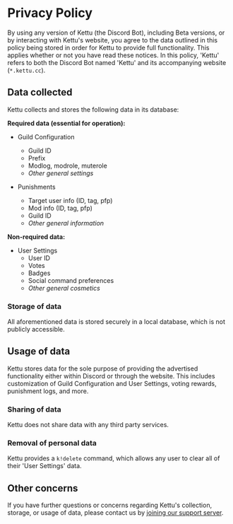 # Privacy Policy

By using any version of Kettu (the Discord Bot), including Beta versions, or by interacting with Kettu's website, you agree to the data outlined in this policy being stored in order for Kettu to provide full functionality. This applies whether or not you have read these notices. In this policy, 'Kettu' refers to both the Discord Bot named 'Kettu' and its accompanying website (`*.kettu.cc`).

## Data collected

Kettu collects and stores the following data in its database:

**Required data (essential for operation):**

- Guild Configuration
  - Guild ID
  - Prefix
  - Modlog, modrole, muterole
  - *Other general settings*

- Punishments
  - Target user info (ID, tag, pfp)
  - Mod info (ID, tag, pfp)
  - Guild ID
  - *Other general information*

**Non-required data:**

- User Settings
  - User ID
  - Votes
  - Badges
  - Social command preferences
  - *Other general cosmetics*

### Storage of data

All aforementioned data is stored securely in a local database, which is not publicly accessible.

## Usage of data

Kettu stores data for the sole purpose of providing the advertised functionality either within Discord or through the website. This includes customization of Guild Configuration and User Settings, voting rewards, punishment logs, and more.

### Sharing of data

Kettu does not share data with any third party services.

### Removal of personal data

Kettu provides a `k!delete` command, which allows any user to clear all of their 'User Settings' data.

## Other concerns

If you have further questions or concerns regarding Kettu's collection, storage, or usage of data, please contact us by [joining our support server](https://kettu.cc/support).
